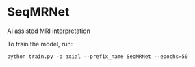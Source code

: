 # SeqMRNet
AI assisted MRI interpretation

To train the model, run:

```python train.py -p axial --prefix_name SeqMRNet --epochs=50```
